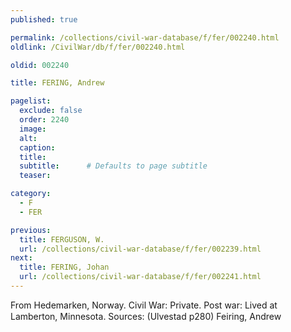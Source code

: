 ```yaml
---
published: true

permalink: /collections/civil-war-database/f/fer/002240.html
oldlink: /CivilWar/db/f/fer/002240.html

oldid: 002240

title: FERING, Andrew

pagelist:
  exclude: false
  order: 2240
  image: 
  alt:
  caption:
  title:
  subtitle:      # Defaults to page subtitle
  teaser:

category: 
  - F 
  - FER

previous:
  title: FERGUSON, W.
  url: /collections/civil-war-database/f/fer/002239.html  
next:
  title: FERING, Johan
  url: /collections/civil-war-database/f/fer/002241.html   
---
```

From Hedemarken, Norway. Civil War: Private. Post war: Lived at Lamberton, Minnesota. Sources: (Ulvestad p280) &#147;Feiring, Andrew&#148;